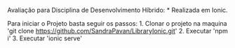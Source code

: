 Avaliação para Disciplina de Desenvolvimento Híbrido:
    * Realizada em Ionic.

Para iniciar o Projeto basta seguir os passos:
    1. Clonar o projeto na maquina 'git clone https://github.com/SandraPavan/LibraryIonic.git'
    2. Executar 'npm i'
    3. Executar 'ionic serve'